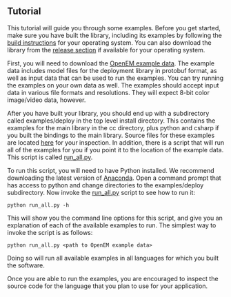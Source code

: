 ## Tutorial

This tutorial will guide you through some examples.  Before you get 
started, make sure you have built the library, including its examples by
following the [build instructions](build.md) for your operating
system.  You can also download the library from the 
[release section][Releases] if available for your operating system.

First, you will need to download the [OpenEM example data][ExampleData].  The
example data includes model files for the deployment library in protobuf 
format, as well as input data that can be used to run the examples.  You can
try running the examples on your own data as well.  The examples should accept
input data in various file formats and resolutions.  They will expect 8-bit 
color image/video data, however.

After you have built your library, you should end up with a subdirectory
called examples/deploy in the top level install directory.  This contains
the examples for the main library in the cc directory, plus python and csharp
if you built the bindings to the main library.  Source files for these examples 
are located [here][ExampleSources] for your inspection.  In addition, there is a
script that will run all of the examples for you if you point it to the
location of the example data.  This script is called [run_all.py][RunAll].

To run this script, you will need to have Python installed.  We recommend
downloading the latest version of [Anaconda][Anaconda].  Open a command prompt
that has access to python and change directories to the examples/deploy 
subdirectory.  Now invoke the [run_all.py][RunAll] script to see how to run it:

```shell
python run_all.py -h
```

This will show you the command line options for this script, and give you 
an explanation of each of the available examples to run.  The simplest way
to invoke the script is as follows:

```shell
python run_all.py <path to OpenEM example data>
```

Doing so will run all available examples in all languages for which you 
built the software.

Once you are able to run the examples, you are encouraged to inspect the 
source code for the language that you plan to use for your application.

[Releases]: https://github.com/openem-team/openem/releases
[ExampleData]:https://drive.google.com/drive/folders/18silAFzXaP27VHLS0texHJz1ZxSMGhjx?usp=sharing
[ExampleSources]: ../examples/deploy
[Anaconda]: https://www.anaconda.com/download/
[RunAll]: ../examples/deploy/run_all.py

